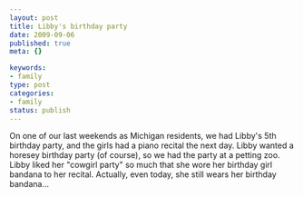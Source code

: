 ```yaml
--- 
layout: post
title: Libby's birthday party
date: 2009-09-06
published: true
meta: {}

keywords: 
- family
type: post
categories: 
- family
status: publish
---
```

On one of our last weekends as Michigan residents, we had Libby's 5th birthday party, and the girls had a piano recital the next day.  Libby wanted a horesey birthday party (of course), so we had the party at a petting zoo.  Libby liked her "cowgirl party" so much that she wore her birthday girl bandana to her recital.  Actually, even today, she still wears her birthday bandana...<br /><br />
